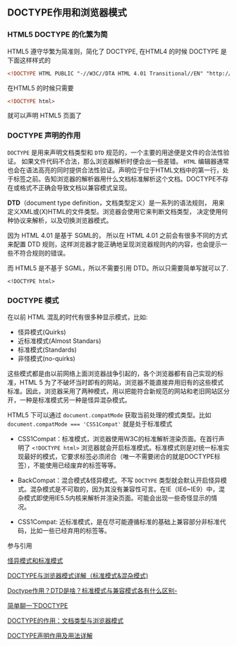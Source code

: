 ## DOCTYPE作用和浏览器模式

### HTML5 DOCTYPE 的化繁为简

HTML5 遵守华繁为简准则，简化了 DOCTYPE, 
在HTML4 的时候 DOCTYPE 是下面这样样式的

```html
<!DOCTYPE HTML PUBLIC "-//W3C//DTA HTML 4.01 Transitional//EN" "http://www.w3.org/TR/html4/loose.dtd">
```

在HTML5 的时候只需要

```html
<!DOCTYPE html>
```

就可以声明 HTML5 页面了

### DOCTYPE 声明的作用

`DOCTYPE` 是用来声明文档类型和 `DTD` 规范的，一个主要的用途便是文件的合法性验证。 如果文件代码不合法，那么浏览器解析时便会出一些差错。 `HTML` 编辑器通常也会在语法高亮的同时提供合法性验证。声明位于位于HTML文档中的第一行，处于标签之前。告知浏览器的解析器用什么文档标准解析这个文档。DOCTYPE不存在或格式不正确会导致文档以兼容模式呈现。

**DTD**（document type definition，文档类型定义）是一系列的语法规则， 用来定义XML或(X)HTML的文件类型。浏览器会使用它来判断文档类型， 决定使用何种协议来解析，以及切换浏览器模式。

因为 HTML 4.01 是基于 SGML的， 所以在 HTML 4.01 之前会有很多不同的方式来配置 DTD 规则，这样浏览器才能正确地呈现浏览器规则内的内容，也会提示一些不符合规则的错误。

而 HTML5 是不基于 SGML，所以不需要引用 DTD。所以只需要简单写就可以了.

`<!DOCTYPE html>`

### DOCTYPE 模式

在以前 HTML 混乱的时代有很多种显示模式，比如:

- 怪异模式(Quirks)
- 近标准模式(Almost Standars)
- 标准模式(Standards)
- 非怪模式(no-quirks)

这些模式都是由以前网络上面浏览器战争引起的，各个浏览器都有自己实现的标准，HTML 5 为了不破坏当时即有的网站，浏览器不能直接弃用旧有的这些模式标准。因此，浏览器采用了两种模式，用以把能符合新规范的网站和老旧网站区分开，一种是标准模式另一种是怪异混杂模式。

HTML5 下可以通过 `document.compatMode` 获取当前处理的模式类型。比如 `document.compatMode === 'CSS1Compat'` 就是处于标准模式

- CSS1Compat：标准模式，浏览器使用W3C的标准解析渲染页面。在首行声明了 `<!DOCTYPE html>` 浏览器就会开启标准模式。标准模式则是对统一标准实现最好的模式，它要求标签必须闭合（唯一不需要闭合的就是DOCTYPE标签），不能使用已经废弃的标签等等。

- BackCompat：混合模式&怪异模式。不写 `DOCTYPE` 类型就会默认开启怪异模式。混杂模式是不可取的，因为其没有兼容性可言。在IE（IE6~IE9）中，混杂模式即使用IE5.5内核来解析并渲染页面。可能会出现一些奇怪显示的情况。

- CSS1Compat: 近标准模式，是在尽可能遵循标准的基础上兼容部分非标准代码，比如一些已经弃用的标签等。





参与引用

[怪异模式和标准模式](https://developer.mozilla.org/zh-CN/docs/Web/HTML/Quirks_Mode_and_Standards_Mode)

[DOCTYPE与浏览器模式详解（标准模式&混杂模式)](https://www.cnblogs.com/imxiu/p/3541932.html)


[Doctype作用？DTD是啥？标准模式与兼容模式各有什么区别-](https://www.jianshu.com/p/c0026852f59a)

[简单聊一下DOCTYPE](https://zhuanlan.zhihu.com/p/32460261)

[DOCTYPE的作用：文档类型与浏览器模式](https://harttle.land/2016/01/22/doctype.html)

[DOCTYPE声明作用及用法详解](https://www.jb51.net/web/34217.html)